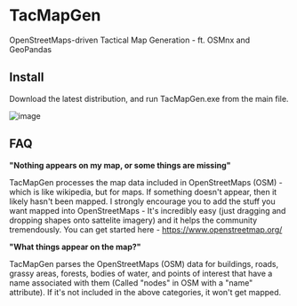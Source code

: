 # TacMapGen
OpenStreetMaps-driven Tactical Map Generation - ft. OSMnx and GeoPandas

Install
--------
Download the latest distribution, and run TacMapGen.exe from the main file.

![image](https://github.com/andriyyatsykiv/TacMapGen/assets/144859431/e757d939-94be-4094-b675-a50b16329c2c)


FAQ
---------
**"Nothing appears on my map, or some things are missing"**

TacMapGen processes the map data included in OpenStreetMaps (OSM) - which is like wikipedia, but for maps. If something doesn't appear, then it likely hasn't been mapped. I strongly encourage you to add the stuff you want mapped into OpenStreetMaps - It's incredibly easy (just dragging and dropping shapes onto sattelite imagery) and it helps the community tremendously. You can get started here - https://www.openstreetmap.org/

**"What things appear on the map?"**

TacMapGen parses the OpenStreetMaps (OSM) data for buildings, roads, grassy areas, forests, bodies of water, and points of interest that have a name associated with them (Called "nodes" in OSM with a "name" attribute). If it's not included in the above categories, it won't get mapped.
